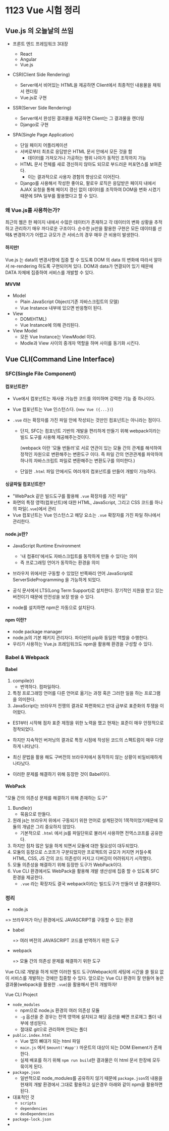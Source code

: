# 1123 Vue 시험 정리

## Vue.js 의 오늘날의 쓰임

- 프론트 엔드 프레임워크 3대장
  - React
  - Angular
  - Vue.js



- CSR(Client Side Rendering)
  - Server에서 비어있는 HTML을 제공하면 Client에서 최종적인 내용물을 채워서 렌더링
  - Vue.js로 구현
- SSR(Server Side Rendering)
  - Server에서 완성된 결과물을 제공하면 Client는 그 결과물을 렌더링
  - Django로 구현
- SPA(Single Page Application)
  - 단일 페이지 어플리케이션
  - 서버로부터 최초로 응답받은 HTML 문서 안에서 모든 것을 함
    - 데이터를 가져오거나 가공하는 행위 나아가 동적인 조작까지 가능
  - HTML 문서 전체를 새로 갱신하지 않아도 되므로 부드러운 퍼포먼스를 보여준다.
    - 이는 결과적으로 사용자 경험의 향상으로 이어진다.
  - Django를 사용해서 작성한 좋아요, 팔로우 로직은 응답받은 페이지 내에서 AJAX 요청을 통해 페이지 갱신 없이 데이터를 조작하여 DOM을 변화 시켰기 때문에 SPA 일부를 활용했다고 할 수 있다.



### 왜 Vue.js를 사용하는가?

최근의 웹은 한 페이지 내에서 수많은 데이터가 존재하고 각 데이터의 변화 상황을 추적하고 관리하기 매우 까다로운 구조이다. 순수한 js만을 활용한 구현은 모든 데이터를 선택& 변경하기가 어렵고 규모가 큰 서비스의 경우 매우 큰 비용이 발생한다.

#### 하지만!

Vue.js 는 data의 변경사항에 집중 할 수 있도록 DOM 의 data 의 변화에 따라서 알아서 re-rendering 하도록 구현되어져 있다. DOM과 data가 연결되어 있기 때문에 DATA 자체에 집중하여 서비스를 개발할 수 있다. 



#### MVVM

- Model
  - Plain JavaScript Object(기존 자바스크립트의 모델)
  - Vue Instance 내부에 있으면 반응형이 된다.
- View
  - DOM(HTML)
  - Vue Instance에 의해 관리된다.
- View Model
  - 모든 Vue Instance는 ViewModel 이다.
  - Modle과 View 사이의 중개자 역할을 하며 사이를 동기화 시킨다. 





## Vue CLI(Command Line Interface)

### SFC(Single File Component)

#### 컴포넌트란?

- Vue에서 컴포넌트는 재사용 가능한 코드를 의미하며 강력한 기능 중 하나이다.
- Vue 컴포넌트는 Vue 인스턴스다. (`new Vue ({...})`)

- `.vue` 라는 확장자를 가진 파일 안에 작성되는 것만인 컴포넌트는 아니라는 점이다. 

  - 단지, SFC는 컴포넌트 기반의 개발을 편리하게 만들기 위해 webpack이라는 빌드 도구를 사용해 제공해주는것이다.

    (webpack 이란 '모듈 번들러'로 서로 연관이 있는 모듈 간의 관계를 해석하여 정적인 자원으로 변환해주는 변환도구 이다. 즉 파일 간의 연관관계를 파악하여 하나의 자바스크립트 파일로 변환해주는 변환도구를 의미한다.)

  - 단일한 `.html` 파일 안에서도 여러개의 컴포넌트를 만들어 개발이 가능하다.

#### 싱글파일 컴포넌트란?

- "WebPack 같은 빌드도구를 활용해 `.vue` 확장자를 가진 파일"
- 화면의 특정 영역(컴포넌트)에 대한 HTML, JavaScript, 그리고 CSS 코드를 하나의 파일(`.vue`)에서 관리
- Vue 컴포넌트는 Vue 인스턴스고 해당 요소는 `.vue` 확장자를 가진 파일 하나에서 관리한다. 



#### node.js란?

- JavaScript Runtime Environment
  - '내 컴퓨터'에서도 자바스크립트를 동작하게 만들 수 있다는 의미
  - 즉 프로그래밍 언어가 동작하는 환경을 의미
- 브라우저 위에서만 구동할 수 있었던 반쪽짜리 언어 JavaScript로 ServerSideProgramming 을 가능하게 되었다.

- 공식 문서에서 LTS(Long Term Support)로 설치한다. 장기적인 지원을 받고 있는 버전이기 때문에 안전성을 보장 받을 수 있다.
- node를 설치하면 npm은 자동으로 설치된다.

#### npm 이란?

- node package manager
- node.js의 기본 패키지 관리자다. 파이썬의 pip와 동일한 역할을 수행한다. 
- 우리가 사용하는 Vue.js 프레임워크도 npm을 활용해 환경을 구성할 수 있다.



### Babel & Webpack

#### Babel

1. compile(r)
   - 번역하다. 컴파일하다.
2. 특정 프로그래밍 언어를 다른 언어로 옮기는 과정 혹은 그러한 일을 하는 프로그램을 의미한다.
3. JavaScript는 브라우저 전쟁의 결과로 파편화되고 반대 급부로 표준화의 투쟁을 이어왔다. 

- ES1부터 시작해 점차 표준 제정을 위한 노력을 했고 현재는 표준이 매우 안정적으로 정착되었다.

- 하지만 지속적인 버저닝의 결과로 특정 시점에 작성된 코드의 스펙트럼이 매우 다양하게 나타났다.

- 최신 문법을 활용 해도 구버전의 브라우저에서 동작하지 않는 상황이 비일비재하게 나타났다.

- 이러한 문제를 해결하기 위해 등장한 것이 Babel이다.



#### WebPack

"모듈 간의 의존성 문제를 해결하기 위해 존재하는 도구"

1. Bundle(r)
   - 묶음으로 만들다.
2. 원래 js는 브라우저 위에서 구동되기 위한 언어로 설계된것이 1목적이었기때문에 모듈의 개념은 그리 중요하지 않았다. 
   - 기본적으로 `.html` 에서 js를 파일단위로 불러서 사용하면 전역스코프를 공유한다.
3. 하지만 점차 많은 일을 하게 되면서 모듈에 대한 필요성이 대두되었다.
4. 모듈의 등장으로 스코프가 구분되었지만 프로젝트의 규모가 커지면 커질수록 HTML, CSS, JS 간의 코드 의존성이 커지고 디버깅이 어려워지기 시작했다.
5. 모듈 의존성을 해결하기 위해 등장한 도구가 WebPack이다. 
6. Vue CLI 환경에서도 WebPack을 활용해 개발 생산성에 집중 할 수 있도록 SFC 환경을 제공한다. 
   - `.vue` 라는 확장자도 결국 webpack이라는 빌드도구가 만들어 낸 결과물이다. 



### 정리

- node.js

=> 브라우저가 아닌 환경에서도 JAVASCRIPT를 구동할 수 있는 환경

- babel

  => 여러 버전의 JAVASCRIPT 코드를 번역하기 위한 도구

- webpack

  => 모듈 간의 의존성 문제를 해결하기 위한 도구





Vue CLI로 개발을 하게 되면 이러한 빌드 도구(Webpack)의 세팅에 시간을 쓸 필요 없이 서비스를 개발하는 것에만 집중할 수 있다. 앞으로는 Vue CLI 환경이 잘 만들어 놓은 결과물(webpack을 활용한 `.vue`)을 활용해서 편히 개발하자!





Vue CLI Project

- `node_modules`
  - npm으로 node.js 환경의 여러 의존성 모듈
  - `-g` 옵션을 준 경우는 전역 영역에 설치되고 해당 옵션을 빼면 프로제그 폴더 내부에 생성된다.
  - 절대로 git으로 관리하며 안되는 폴더 
- `public.index.html`
  - Vue 앱의 뼈대가 되는 html 파일
  - `main.js` 에서 `$mount('#app')` 마운트의 대상이 되는 DOM Element가 존재한다.
  - 실제 배포를 하기 위해 `npm run build`한 결과물은 이 html 문서 한장에 모두 묶이게 된다.
- `package.json`
  - 일반적으로 node_modules를 공유하지 않기 때문에 `package.json`의 내용을 현재의 개발 환경에서 그대로 활용하고 싶은경우 아래와 같이 npm을 활용하면 된다.
- 대표적인 것
  - `scripts`
  - `dependencies`
  - `devDependencies`
- `package-lock.json`
- 